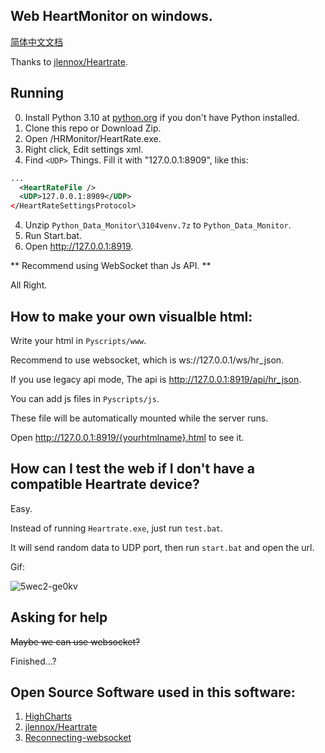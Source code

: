 ## Web HeartMonitor on windows.

[简体中文文档](Readme.Zh_cn.md)

Thanks to [jlennox/Heartrate](https://github.com/jlennox/HeartRate).

## Running

0. Install Python 3.10 at [python.org](python.org) if you don't have Python installed.
1. Clone this repo or Download Zip.
1. Open /HRMonitor/HeartRate.exe.
2. Right click, Edit settings xml.
3. Find `<UDP>` Things. Fill it with "127.0.0.1:8909", like this:
```xml
...
  <HeartRateFile />
  <UDP>127.0.0.1:8909</UDP>
</HeartRateSettingsProtocol>
```
4. Unzip `Python_Data_Monitor\3104venv.7z` to `Python_Data_Monitor`.
4. Run Start.bat.
5. Open http://127.0.0.1:8919.

** Recommend using WebSocket than Js API. **

All Right.

## How to make your own visualble html:

Write your html in `Pyscripts/www`. 

Recommend to use websocket, which is ws://127.0.0.1/ws/hr_json.

If you use legacy api mode, The api is http://127.0.0.1:8919/api/hr_json.

You can add js files in `Pyscripts/js`.

These file will be automatically mounted while the server runs.

Open http://127.0.0.1:8919/{yourhtmlname}.html to see it.

## How can I test the web if I don't have a compatible Heartrate device?

Easy. 

Instead of running `Heartrate.exe`, just run `test.bat`.

It will send random data to UDP port, then run `start.bat` and open the url.

Gif:

![5wec2-ge0kv](https://user-images.githubusercontent.com/36123081/189464877-2ba3af54-a36d-4c26-b3f0-7f31150c8aa6.gif)


## Asking for help

<s>Maybe we can use websocket?</s>

Finished...?

## Open Source Software used in this software:

1. [HighCharts](https://github.com/highcharts/highcharts)
2. [jlennox/Heartrate](https://github.com/jlennox/HeartRate)
3. [Reconnecting-websocket](https://github.com/joewalnes/reconnecting-websocket)

